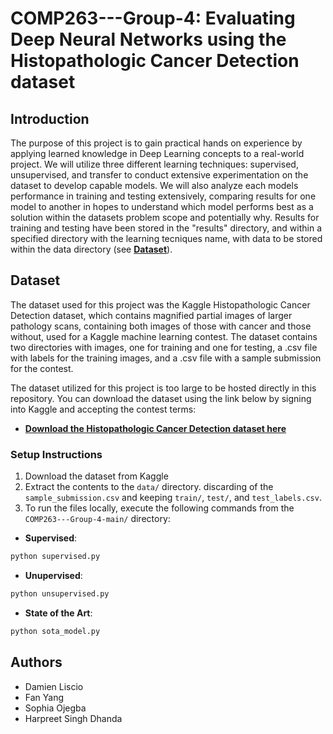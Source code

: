 # COMP263---Group-4: Evaluating Deep Neural Networks using the Histopathologic Cancer Detection dataset

## Introduction

The purpose of this project is to gain practical hands on experience by applying learned knowledge in Deep Learning concepts to a real-world project. We will utilize three different learning techniques: supervised, unsupervised, and transfer to conduct extensive experimentation on the dataset to develop capable models. We will also analyze each models performance in training and testing extensively, comparing results for one model to another in hopes to understand which model performs best as a solution within the datasets problem scope and potentially why. Results for training and testing have been stored in the "results" directory, and within a specified directory with the learning tecniques name, with data to be stored within the data directory (see **[Dataset](#dataset)**). 

## Dataset

The dataset used for this project was the Kaggle Histopathologic Cancer Detection dataset, which contains magnified partial images of larger pathology scans, containing both images of those with cancer and those without, used for a Kaggle machine learning contest. The dataset contains two directories with images, one for training and one for testing, a .csv file with labels for the training images, and a .csv file with a sample submission for the contest.

The dataset utilized for this project is too large to be hosted directly in this repository. You can download the dataset using the link below by signing into Kaggle and accepting the contest terms:

- **[Download the Histopathologic Cancer Detection dataset here](https://www.kaggle.com/c/histopathologic-cancer-detection/data)**

### **Setup Instructions**  

1. Download the dataset from Kaggle  
2. Extract the contents to the `data/` directory. discarding of the `sample_submission.csv` and keeping `train/`, `test/`, and `test_labels.csv`.
3. To run the files locally, execute the following commands from the `COMP263---Group-4-main/` directory:
  - **Supervised**:
  ```python
  python supervised.py
  ```
  - **Unupervised**:
  ```python
  python unsupervised.py
  ```
  - **State of the Art**:
  ```python
  python sota_model.py
  ```

## Authors
- Damien Liscio
- Fan Yang
- Sophia Ojegba
- Harpreet Singh Dhanda
